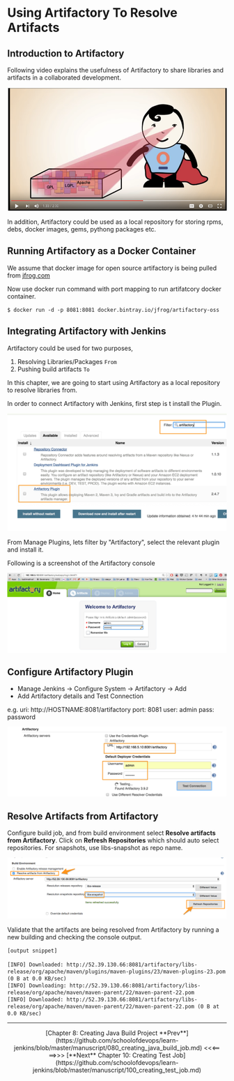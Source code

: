 # Using Artifactory To Resolve Artifacts

## Introduction to Artifactory

Following video explains the usefulness of Artifactory to share libraries and artifacts in a collaborated development.

[![Introduction ro Artifactory](images/chap9/artifactory_intro.png)](https://youtu.be/aa4YBDUDWy0 "Introduction to Artifactory")

In addition, Artifactory could be used as a local repository for storing rpms, debs, docker images, gems, pythong packages etc.

## Running Artifactory as a Docker Container

We assume that docker image for open source artifactory is being pulled from [jfrog.com](https://www.jfrog.com/open-source/)

Now use docker run command with port mapping to run artifatcory docker container.

```
$ docker run -d -p 8081:8081 docker.bintray.io/jfrog/artifactory-oss
```

## Integrating Artifactory with Jenkins

Artifactory could be used for two purposes,
1. Resolving Libraries/Packages `From`
1. Pushing build artifacts `To`

In this chapter, we are going to start using Artifactory as a local repository  to resolve libraries from.

In order to connect Artifactory with Jenkins, first step is t install the Plugin.

![Installing Artifactory Plugin](images/chap9/artifactory_plugin.jpg)

From Manage Plugins, lets filter by "Artifactory", select the relevant plugin and install it.

Following is a screenshot of the Artifactory console

![ Artifactory Console](images/chap9/artifactory_login.jpg)



## Configure Artifactory Plugin
* Manage Jenkins -> Configure System -> Artifactory -> Add
* Add Artifactory details and Test Connection

e.g.
   uri: http://HOSTNAME:8081/artifactory
   port: 8081
   user: admin
   pass: password


![Configuring  Artifactory Plugin](images/chap9/artifactory_configs.jpg)


## Resolve Artifacts from Artifactory

Configure build job, and from build environment select **Resolve artifacts from Artifactory**. Click on **Refresh Repositories** which should auto select repositories. For snapshots, use libs-snapshot as repo name.


![Resolve Artifacts from   Artifactory ](images/chap9/resolve.png)

Validate that the artifacts are being resolved from Artifactory by running a new building and checking the console output.


```
[output snippet]

[INFO] Downloaded: http://52.39.130.66:8081/artifactory/libs-release/org/apache/maven/plugins/maven-plugins/23/maven-plugins-23.pom (0 B at 0.0 KB/sec)
[INFO] Downloading: http://52.39.130.66:8081/artifactory/libs-release/org/apache/maven/maven-parent/22/maven-parent-22.pom
[INFO] Downloaded: http://52.39.130.66:8081/artifactory/libs-release/org/apache/maven/maven-parent/22/maven-parent-22.pom (0 B at 0.0 KB/sec)
```

----
<center>[Chapter 8: Creating Java Build Project **Prev**](https://github.com/schoolofdevops/learn-jenkins/blob/master/manuscript/080_creating_java_build_job.md) <<<==

<center>==>>> [**Next** Chapter 10: Creating Test Job](https://github.com/schoolofdevops/learn-jenkins/blob/master/manuscript/100_creating_test_job.md)
